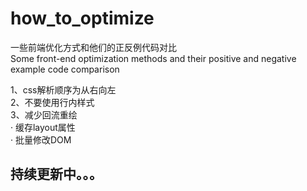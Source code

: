 # how_to_optimize
一些前端优化方式和他们的正反例代码对比  
Some front-end optimization methods and their positive and negative example code comparison


1、css解析顺序为从右向左  
2、不要使用行内样式  
3、减少回流重绘  
· 缓存layout属性  
· 批量修改DOM

## 持续更新中。。。
